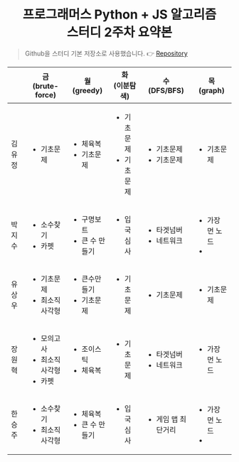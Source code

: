 # <center>프로그래머스 Python + JS 알고리즘 <br> 스터디 2주차 요약본</center>
> Github을 스터디 기본 저장소로 사용했습니다. 
:point_right: [Repository]("https://github.com/zih2o/Algorithm-Study) 

||<center>금<br>(brute-force)</center>|<center>월<br>(greedy)</center>|<center>화<br>(이분탐색)</center>|<center>수<br>(DFS/BFS)</center>|<center>목<br>(graph)</center>|
|---|---|---|---|---|---|
|김유정|<ul><li>기초문제</li></ul>|<ul><li>체육복</li><li>기초문제</li></ul>|<ul><li>기초문제</li><li>기초문제</li></ul>|<ul><li>기초문제</li><li>기초문제</li></ul>|<ul><li>기초문제</li></ul>|
|박지수|<ul><li>소수찾기</li><li>카펫</li></ul>|<ul><li>구명보트</li><li>큰 수 만들기</li></ul>|<ul><li>입국심사</li></ul>|<ul><li>타겟넘버</li><li>네트워크</li></ul>|<ul><li>가장 먼 노드</li><li></li></ul>|
|유상우|<ul><li>기초문제</li><li>최소직사각형</li></ul>|<ul><li>큰수만들기</li><li>기초문제</li></ul>|<ul><li>기초문제</li></ul>|<ul><li>기초문제</li></ul>|<ul><li>기초문제</li></ul>|
|장원혁|<ul><li>모의고사</li><li>최소직사각형</li><li>카펫</li></ul>|<ul><li>조이스틱</li><li>체육복</li></ul>|<ul><li>기초문제</li></ul>|<ul><li>타겟넘버</li><li>네트워크</li></ul>|<ul><li>가장 먼 노드</li></ul>|
|한승주|<ul><li>소수찾기</li><li>최소직사각형</li></ul>|<ul><li>체육복</li><li>큰 수 만들기</li></ul>|<ul><li>입국심사</li></ul>|<ul><li>게임 맵 최단거리</li></ul>|<ul><li>가장 먼 노드</li><li></li></ul>|


